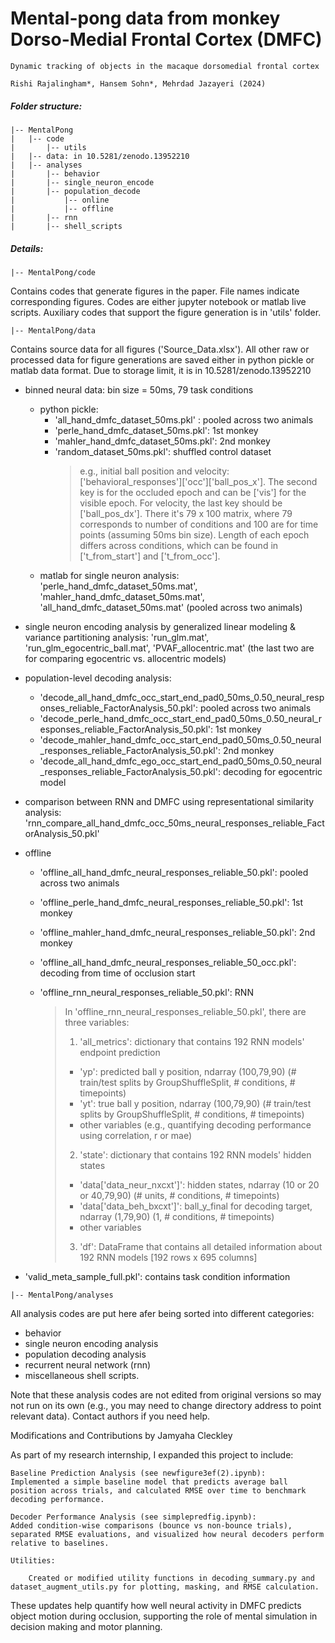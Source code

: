 
Mental-pong data from monkey Dorso-Medial Frontal Cortex (DMFC)
=============
    Dynamic tracking of objects in the macaque dorsomedial frontal cortex

    Rishi Rajalingham*, Hansem Sohn*, Mehrdad Jazayeri (2024)

##### Folder structure:

    |-- MentalPong
    |   |-- code
    |       |-- utils
    |   |-- data: in 10.5281/zenodo.13952210
    |   |-- analyses
    |       |-- behavior
    |       |-- single_neuron_encode
    |       |-- population_decode
    |           |-- online
    |           |-- offline
    |       |-- rnn
    |       |-- shell_scripts

##### Details:

    |-- MentalPong/code
      
Contains codes that generate figures in the paper. File names indicate corresponding figures. Codes are either jupyter notebook or matlab live scripts. Auxiliary codes that support the figure generation is in 'utils' folder.
    
    |-- MentalPong/data
    
Contains source data for all figures ('Source_Data.xlsx'). All other raw or processed data for figure generations are saved either in python pickle or matlab data format. Due to storage limit, it is in 10.5281/zenodo.13952210
    
   - binned neural data: bin size = 50ms, 79 task conditions
     - python pickle: 
          - 'all_hand_dmfc_dataset_50ms.pkl' : pooled across two animals
          - 'perle_hand_dmfc_dataset_50ms.pkl': 1st monkey
          - 'mahler_hand_dmfc_dataset_50ms.pkl': 2nd monkey
          - 'random_dataset_50ms.pkl': shuffled control dataset
            > e.g., initial ball position and velocity: ['behavioral_responses']['occ']['ball_pos_x']. The second key is for the occluded epoch and can be ['vis'] for the visible epoch. For velocity, the last key should be ['ball_pos_dx']. There it's 79 x 100 matrix, where 79 corresponds to number of conditions and 100 are for time points (assuming 50ms bin size). Length of each epoch differs across conditions, which can be found in ['t_from_start'] and ['t_from_occ'].
     - matlab for single neuron analysis: 'perle_hand_dmfc_dataset_50ms.mat', 'mahler_hand_dmfc_dataset_50ms.mat', 'all_hand_dmfc_dataset_50ms.mat' (pooled across two animals)
   - single neuron encoding analysis by generalized linear modeling & variance partitioning analysis: 'run_glm.mat', 'run_glm_egocentric_ball.mat', 'PVAF_allocentric.mat' (the last two are for comparing egocentric vs. allocentric models)
   - population-level decoding analysis: 
     - 'decode_all_hand_dmfc_occ_start_end_pad0_50ms_0.50_neural_responses_reliable_FactorAnalysis_50.pkl': pooled across two animals
     - 'decode_perle_hand_dmfc_occ_start_end_pad0_50ms_0.50_neural_responses_reliable_FactorAnalysis_50.pkl': 1st monkey
     - 'decode_mahler_hand_dmfc_occ_start_end_pad0_50ms_0.50_neural_responses_reliable_FactorAnalysis_50.pkl': 2nd monkey
     - 'decode_all_hand_dmfc_ego_occ_start_end_pad0_50ms_0.50_neural_responses_reliable_FactorAnalysis_50.pkl': decoding for egocentric model
   - comparison between RNN and DMFC using representational similarity analysis: 'rnn_compare_all_hand_dmfc_occ_50ms_neural_responses_reliable_FactorAnalysis_50.pkl'
   - offline
        - 'offline_all_hand_dmfc_neural_responses_reliable_50.pkl': pooled across two animals
        - 'offline_perle_hand_dmfc_neural_responses_reliable_50.pkl': 1st monkey
        - 'offline_mahler_hand_dmfc_neural_responses_reliable_50.pkl': 2nd monkey
        - 'offline_all_hand_dmfc_neural_responses_reliable_50_occ.pkl': decoding from time of occlusion start
        - 'offline_rnn_neural_responses_reliable_50.pkl': RNN
        
            > In 'offline_rnn_neural_responses_reliable_50.pkl', there are three variables:    
            > 1. 'all_metrics': dictionary that contains 192 RNN models' endpoint prediction
            >   - 'yp': predicted ball y position, ndarray (100,79,90) (# train/test splits by GroupShuffleSplit, # conditions, # timepoints)
            >   - 'yt': true ball y position, ndarray (100,79,90) (# train/test splits by GroupShuffleSplit, # conditions, # timepoints)
            >   - other variables (e.g., quantifying decoding performance using correlation, r or mae)                
            > 2. 'state': dictionary that contains 192 RNN models' hidden states
            >   - 'data['data_neur_nxcxt']': hidden states, ndarray (10 or 20 or 40,79,90) (# units, # conditions, # timepoints)
            >   - 'data['data_beh_bxcxt']': ball_y_final for decoding target, ndarray (1,79,90) (1, # conditions, # timepoints)   
            >   - other variables               
            > 3. 'df': DataFrame that contains all detailed information about 192 RNN models [192 rows x 695 columns]
        
   - 'valid_meta_sample_full.pkl': contains task condition information

    |-- MentalPong/analyses
    
All analysis codes are put here afer being sorted into different categories: 

  - behavior
  - single neuron encoding analysis
  - population decoding analysis
  - recurrent neural network (rnn)
  - miscellaneous shell scripts. 
  
Note that these analysis codes are not edited from original versions so may not run on its own (e.g., you may need to change directory address to point relevant data). Contact authors if you need help.

Modifications and Contributions by Jamyaha Cleckley

As part of my research internship, I expanded this project to include:

    Baseline Prediction Analysis (see newfigure3ef(2).ipynb):
    Implemented a simple baseline model that predicts average ball position across trials, and calculated RMSE over time to benchmark decoding performance.

    Decoder Performance Analysis (see simplepredfig.ipynb):
    Added condition-wise comparisons (bounce vs non-bounce trials), separated RMSE evaluations, and visualized how neural decoders perform relative to baselines.

    Utilities:

        Created or modified utility functions in decoding_summary.py and dataset_augment_utils.py for plotting, masking, and RMSE calculation.

These updates help quantify how well neural activity in DMFC predicts object motion during occlusion, supporting the role of mental simulation in decision making and motor planning.
